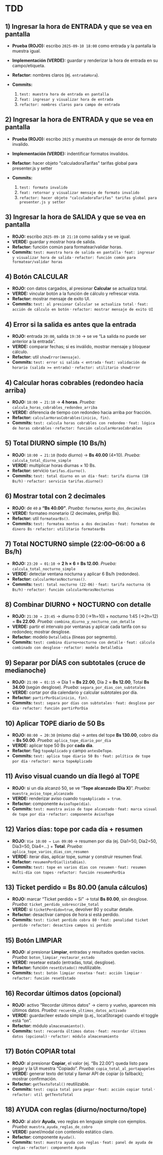 # TDD
## 1) Ingresar la hora de ENTRADA y que se vea en pantalla

* **Prueba (ROJO):** escribo `2025-09-10 18:00` como entrada y la pantalla la muestra igual.
* **Implementación (VERDE):** guardar y renderizar la hora de entrada en su campo/etiqueta.
* **Refactor:** nombres claros (ej. `entradaHora`).
* **Commits:**

  1. `test: muestra hora de entrada en pantalla`
  2. `feat: ingresar y visualizar hora de entrada`
  3. `refactor: nombres claros para campo de entrada`

## 2) Ingresar la hora de ENTRADA y que se vea en pantalla

* **Prueba (ROJO):** escribo `2025` y muestra un mensaje de error de formato invalido.
* **Implementación (VERDE):** indentificar formatos invalidos.
* **Refactor:** hacer objeto "calculadoraTarifas" tarifas global para presenter.js y setter
* **Commits:**

  1. `test: formato invalido`
  2. `feat: retornar y visualizar mensaje de formato invalido`
  3. `refactor: hacer objeto "calculadoraTarifas" tarifas global para presenter.js y setter` 

## 3) Ingresar la hora de SALIDA y que se vea en pantalla

* **ROJO:** escribo `2025-09-10 21:10` como salida y se ve igual.
* **VERDE:** guardar y mostrar hora de salida.
* **Refactor:** función común para formatear/validar horas.
* **Commits:**
  `test: muestra hora de salida en pantalla` · 
  `feat: ingresar y visualizar hora de salida` · 
  `refactor: función común para formatear/validar horas`

## 4) Botón CALCULAR

* **ROJO:** con datos cargados, al presionar **Calcular** se actualiza total.
* **VERDE:** vincular botón a la función de cálculo y refrescar vista.
* **Refactor:** mostrar mensaje de exito UI.
* **Commits:**
  `test: al presionar Calcular se actualiza total` · 
  `feat: acción de cálculo en botón` · 
  `refactor: mostrar mensaje de exito UI`

## 4) Error si la salida es antes que la entrada

* **ROJO:** entrada `20:00`, salida `19:30` → se ve “La salida no puede ser anterior a la entrada”.
* **VERDE:** comparar fechas; si es inválido, mostrar mensaje y bloquear cálculo.
* **Refactor:** util `showError(mensaje)`.
* **Commits:**
  `test: error si salida < entrada` · `feat: validación de horario (salida >= entrada)` · `refactor: utilitario showError`

## 4) Calcular horas cobrables (redondeo hacia arriba)

* **ROJO:** `18:00 → 21:10` → **4 horas**.
  *Prueba:* `calcula_horas_cobrables_redondeo_arriba`
* **VERDE:** diferencia de tiempo con redondeo hacia arriba por fracción.
* **Refactor:** `calcularHorasCobrables(inicio, fin)`.
* **Commits:**
  `test: calcula horas cobrables con redondeo` · `feat: lógica de horas cobrables` · `refactor: función calcularHorasCobrables`

## 5) Total DIURNO simple (10 Bs/h)

* **ROJO:** `18:00 → 21:10` (todo diurno) → **Bs 40.00** (4×10).
  *Prueba:* `calcula_total_diurno_simple`
* **VERDE:** multiplicar horas diurnas × 10 Bs.
* **Refactor:** servicio `tarifas.diurno()`.
* **Commits:**
  `test: total diurno en un día` · `feat: tarifa diurna (10 Bs/h)` · `refactor: servicio tarifas.diurno()`

## 6) Mostrar total con 2 decimales

* **ROJO:** de `40` a **“Bs 40.00”**.
  *Prueba:* `formatea_monto_dos_decimales`
* **VERDE:** formateo monetario (2 decimales, prefijo Bs).
* **Refactor:** util `formatearBs()`.
* **Commits:**
  `test: formatea montos a dos decimales` · `feat: formateo de dinero Bs` · `refactor: utilitario formatearBs`

## 7) Total NOCTURNO simple (22:00–06:00 a 6 Bs/h)

* **ROJO:** `23:20 → 01:10` → **2 h × 6 = Bs 12.00**.
  *Prueba:* `calcula_total_nocturno_simple`
* **VERDE:** detectar ventana nocturna y aplicar 6 Bs/h (redondeo).
* **Refactor:** `calcularHorasNocturnas()`.
* **Commits:**
  `test: total nocturno (22-06)` · `feat: tarifa nocturna (6 Bs/h)` · `refactor: función calcularHorasNocturnas`

## 8) Combinar DIURNO + NOCTURNO con detalle

* **ROJO:** `21:30 → 23:45` → diurno 0:30 (→1h=10) + nocturno 1:45 (→2h=12) = **Bs 22.00**.
  *Prueba:* `combina_diurno_y_nocturno_con_detalle`
* **VERDE:** partir el intervalo por ventanas y aplicar cada tarifa con su redondeo; mostrar desglose.
* **Refactor:** modelo `DetalleDia` (líneas por segmento).
* **Commits:**
  `test: combina diurno+nocturno con detalle` · `feat: cálculo combinado con desglose` · `refactor: modelo DetalleDia`

## 9) Separar por DÍAS con subtotales (cruce de medianoche)

* **ROJO:** `21:00 → 01:15` → Día 1 ≈ **Bs 22.00**, Día 2 ≈ **Bs 12.00**, Total **Bs 34.00** (según desglose).
  *Prueba:* `separa_por_dias_con_subtotales`
* **VERDE:** cortar por día calendario y calcular subtotales por día.
* **Refactor:** `partirPorDia(inicio, fin)`.
* **Commits:**
  `test: separa por días con subtotales` · `feat: desglose por día` · `refactor: función partirPorDia`

## 10) Aplicar TOPE diario de 50 Bs

* **ROJO:** `08:00 → 20:30` (mismo día) → antes del tope **Bs 130.00**, cobro día = **Bs 50.00**.
  *Prueba:* `aplica_tope_diario_por_dia`
* **VERDE:** aplicar tope 50 Bs por **cada día**.
* **Refactor:** flag `topeAplicado` y campo `antesDeTope`.
* **Commits:**
  `test: aplica tope diario 50 Bs` · `feat: política de tope por día` · `refactor: marca topeAplicado`

## 11) Aviso visual cuando un día llegó al TOPE

* **ROJO:** si un día alcanzó 50, se ve “**Tope alcanzado (Día X)**”.
  *Prueba:* `muestra_aviso_tope_alcanzado`
* **VERDE:** renderizar aviso cuando `topeAplicado = true`.
* **Refactor:** componente `AvisoTope(día)`.
* **Commits:**
  `test: muestra aviso de tope alcanzado` · `feat: marca visual de tope por día` · `refactor: componente AvisoTope`

## 12) Varios días: tope por cada día + resumen

* **ROJO:** `Vie 10:00 → Lun 09:00` → resumen por día (ej. Día1=50, Día2=50, Día3=50, Día4=…) + **Total**.
  *Prueba:* `aplica_tope_varios_dias_con_resumen`
* **VERDE:** iterar días, aplicar tope, sumar y construir resumen final.
* **Refactor:** `resumenPorDia(listaDias)`.
* **Commits:**
  `test: tope en varios días con resumen` · `feat: resumen multi-día con topes` · `refactor: función resumenPorDia`

## 13) Ticket perdido = Bs 80.00 (anula cálculos)

* **ROJO:** marcar “Ticket perdido = Sí” → total **Bs 80.00**, sin desglose.
  *Prueba:* `ticket_perdido_sobrescribe_total`
* **VERDE:** si `ticketPerdido=true`, devolver 80 y ocultar detalle.
* **Refactor:** desactivar campos de hora si está perdido.
* **Commits:**
  `test: ticket perdido cobra 80` · `feat: penalidad ticket perdido` · `refactor: desactiva campos si perdido`


## 15) Botón LIMPIAR

* **ROJO:** al presionar **Limpiar**, entradas y resultados quedan vacíos.
  *Prueba:* `boton_limpiar_restaurar_estado`
* **VERDE:** resetear estado (entradas, total, desglose).
* **Refactor:** función `resetEstado()` reutilizable.
* **Commits:**
  `test: botón limpiar resetea` · `feat: acción limpiar` · `refactor: función resetEstado`

## 16) Recordar últimos datos (opcional)

* **ROJO:** activo “Recordar últimos datos” → cierro y vuelvo, aparecen mis últimos datos.
  *Prueba:* `recuerda_ultimos_datos_activado`
* **VERDE:** guardar/leer estado simple (p.ej., localStorage) cuando el toggle está “on”.
* **Refactor:** módulo `almacenamiento()`.
* **Commits:**
  `test: recuerda últimos datos` · `feat: recordar últimos datos (opcional)` · `refactor: módulo almacenamiento`

## 17) Botón COPIAR total

* **ROJO:** al presionar **Copiar**, el valor (ej. “Bs 22.00”) queda listo para pegar y la UI muestra “Copiado”.
  *Prueba:* `copia_total_al_portapapeles`
* **VERDE:** generar texto del total y llamar API de copiar (o fallback); mostrar confirmación.
* **Refactor:** `getTextoTotal()` reutilizable.
* **Commits:**
  `test: copia total para pegar` · `feat: acción copiar total` · `refactor: util getTextoTotal`

## 18) AYUDA con reglas (diurno/nocturno/tope)

* **ROJO:** al abrir **Ayuda**, veo reglas en lenguaje simple con ejemplos.
  *Prueba:* `muestra_ayuda_reglas_de_cobro`
* **VERDE:** panel/modal con contenido estático claro.
* **Refactor:** componente `Ayuda()`.
* **Commits:**
  `test: muestra ayuda con reglas` · `feat: panel de ayuda de reglas` · `refactor: componente Ayuda`
